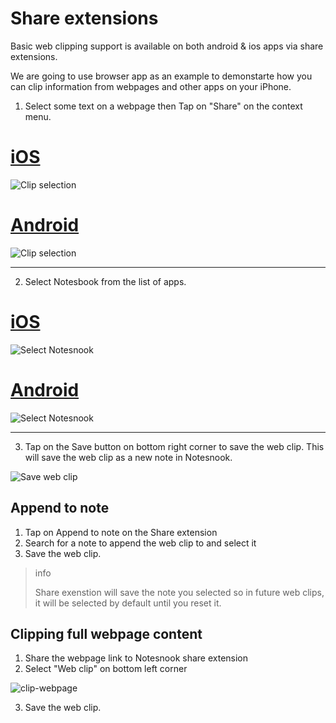 # Share extensions

Basic web clipping support is available on both android & ios apps via share extensions.

We are going to use browser app as an example to demonstarte how you can clip information from webpages and other apps on your iPhone.

1. Select some text on a webpage then Tap on "Share" on the context menu.

# [iOS](#/tab/ios)

![Clip selection](/static/mobile-integration/clip-selection-ios.png)

# [Android](#/tab/android)

![Clip selection](/static/mobile-integration/clip-selection-android.png)

---

2. Select Notesbook from the list of apps.

# [iOS](#/tab/ios)

![Select Notesnook](/static/mobile-integration/select-notesnook-ios.png)

# [Android](#/tab/android)

![Select Notesnook](/static/mobile-integration/select-notesnook-android.png)

---



3. Tap on the Save button on bottom right corner to save the web clip. This will save the web clip as a new note in Notesnook.

![Save web clip](/static/mobile-integration/save-clip-ios.png)

## Append to note

1. Tap on Append to note on the Share extension
2. Search for a note to append the web clip to and select it
3. Save the web clip.

> info
>
> Share exenstion will save the note you selected so in future web clips, it will be selected by default until you reset it.

## Clipping full webpage content
1. Share the webpage link to Notesnook share extension
2. Select "Web clip" on bottom left corner

![clip-webpage](/static/mobile-integration/clip-webpage.png)

3. Save the web clip.


